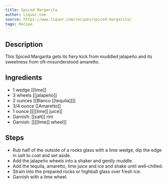 ```yaml
---
title: Spiced Margarita
author: Liquor.com
source: https://www.liquor.com/recipes/spiced-margarita/
tags: Recipe
---
```

## Description
This Spiced Margarita gets its fiery kick from muddled jalapeño and its sweetness from oft-misunderstood amaretto.
## Ingredients
- 1 wedge [[lime]] 
- 3 wheels [[jalapeño]]
- 2 ounces [[Blanco [[tequila]]]] 
- 3/4 ounce [[Amaretto]] 
- 1 ounce [[[[lime]] juice]] 
- Garnish: [[salt]] rim
- Garnish: [[[[lime]] wheel]]
## Steps
- Rub half of the outside of a rocks glass with a lime wedge, dip the edge in salt to coat and set aside.
- Add the jalapeño wheels into a shaker and gently muddle.
- Add the tequila, amaretto, lime juice and ice and shake until well-chilled.
- Strain into the prepared rocks or highball glass over fresh ice.
- Garnish with a lime wheel.
